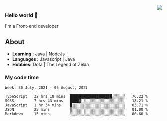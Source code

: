 <img align='right' src="https://github-readme-stats.vercel.app/api?username=jumodada&show_icons=true&theme=vue">

### Hello world 👋

I'm a Front-end developer 
    
## About
-  **Learning :** Java | NodeJs
-  **Languages :** Javascript | Java
-  **Hobbies:** Dota | The Legend of Zelda

### My code time

<!--START_SECTION:waka-->
```text
Week: 30 July, 2021 - 05 August, 2021

TypeScript   32 hrs 18 mins  ███████████████████░░░░░░   76.22 % 
SCSS         7 hrs 43 mins   ████▓░░░░░░░░░░░░░░░░░░░░   18.21 % 
JavaScript   1 hr 34 mins    █░░░░░░░░░░░░░░░░░░░░░░░░   03.71 % 
JSON         25 mins         ▒░░░░░░░░░░░░░░░░░░░░░░░░   01.00 % 
Markdown     15 mins         ░░░░░░░░░░░░░░░░░░░░░░░░░   00.60 % 
```
<!--END_SECTION:waka-->
